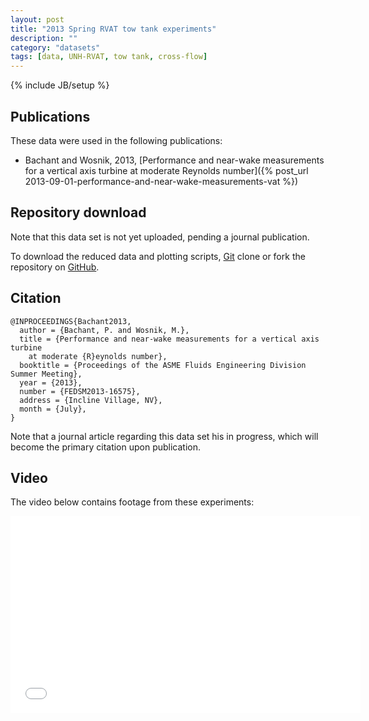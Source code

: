 ```yaml
---
layout: post
title: "2013 Spring RVAT tow tank experiments"
description: ""
category: "datasets"
tags: [data, UNH-RVAT, tow tank, cross-flow]
---
```

{% include JB/setup %}

## Publications

These data were used in the following publications:
  
  * Bachant and Wosnik, 2013, [Performance and near-wake measurements for a vertical axis turbine at moderate Reynolds number]({% post_url 2013-09-01-performance-and-near-wake-measurements-vat %})

## Repository download
Note that this data set is not yet uploaded, pending a journal publication.

To download the reduced data and plotting scripts, 
<a href="http://git-scm.com" target="_blank">Git</a> clone or fork the repository on 
<a href="https://github.com/UNH-CORE/2013-Spring-RVAT-tow-tank" target="_blank">GitHub</a>.

## Citation

~~~
@INPROCEEDINGS{Bachant2013,
  author = {Bachant, P. and Wosnik, M.},
  title = {Performance and near-wake measurements for a vertical axis turbine
	at moderate {R}eynolds number},
  booktitle = {Proceedings of the ASME Fluids Engineering Division Summer Meeting},
  year = {2013},
  number = {FEDSM2013-16575},
  address = {Incline Village, NV},
  month = {July},
}
~~~

Note that a journal article regarding this data set his in progress, 
which will become the primary citation upon publication.

## Video
The video below contains footage from these experiments:

<center>
<iframe width="560" height="315" src="//www.youtube.com/embed/pyw-38ypWcI" frameborder="0" allowfullscreen></iframe>
</center>
